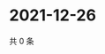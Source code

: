 # 2021-12-26

共 0 条

<!-- BEGIN WEIBO -->
<!-- 最后更新时间 Sun Dec 26 2021 08:44:17 GMT+0800 (China Standard Time) -->

<!-- END WEIBO -->
